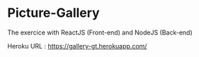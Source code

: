 # Picture-Gallery
The exercice with ReactJS (Front-end) and NodeJS (Back-end)

Heroku URL : https://gallery-gt.herokuapp.com/
